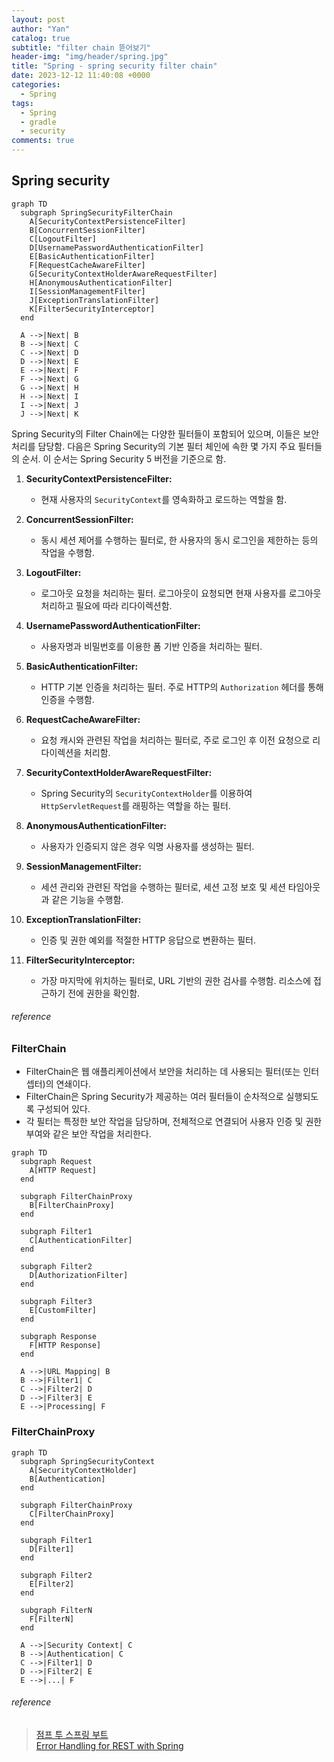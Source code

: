 ```yaml
---
layout: post
author: "Yan"
catalog: true
subtitle: "filter chain 뜯어보기"
header-img: "img/header/spring.jpg"
title: "Spring - spring security filter chain"
date: 2023-12-12 11:40:08 +0000
categories:
  - Spring
tags:
  - Spring
  - gradle
  - security
comments: true
---
```


## Spring security

```mermaid
graph TD
  subgraph SpringSecurityFilterChain
    A[SecurityContextPersistenceFilter]
    B[ConcurrentSessionFilter]
    C[LogoutFilter]
    D[UsernamePasswordAuthenticationFilter]
    E[BasicAuthenticationFilter]
    F[RequestCacheAwareFilter]
    G[SecurityContextHolderAwareRequestFilter]
    H[AnonymousAuthenticationFilter]
    I[SessionManagementFilter]
    J[ExceptionTranslationFilter]
    K[FilterSecurityInterceptor]
  end

  A -->|Next| B
  B -->|Next| C
  C -->|Next| D
  D -->|Next| E
  E -->|Next| F
  F -->|Next| G
  G -->|Next| H
  H -->|Next| I
  I -->|Next| J
  J -->|Next| K

```

Spring Security의 Filter Chain에는 다양한 필터들이 포함되어 있으며, 이들은 보안 처리를 담당함. 다음은 Spring Security의 기본 필터 체인에 속한 몇 가지 주요 필터들의 순서. 이 순서는 Spring Security 5 버전을 기준으로 함.

1. **SecurityContextPersistenceFilter:**
   - 현재 사용자의 `SecurityContext`를 영속화하고 로드하는 역할을 함.

2. **ConcurrentSessionFilter:**
   - 동시 세션 제어를 수행하는 필터로, 한 사용자의 동시 로그인을 제한하는 등의 작업을 수행함.

3. **LogoutFilter:**
   - 로그아웃 요청을 처리하는 필터. 로그아웃이 요청되면 현재 사용자를 로그아웃 처리하고 필요에 따라 리다이렉션함.

4. **UsernamePasswordAuthenticationFilter:**
   - 사용자명과 비밀번호를 이용한 폼 기반 인증을 처리하는 필터.

5. **BasicAuthenticationFilter:**
   - HTTP 기본 인증을 처리하는 필터. 주로 HTTP의 `Authorization` 헤더를 통해 인증을 수행함.

6. **RequestCacheAwareFilter:**
   - 요청 캐시와 관련된 작업을 처리하는 필터로, 주로 로그인 후 이전 요청으로 리다이렉션을 처리함.

7. **SecurityContextHolderAwareRequestFilter:**
   - Spring Security의 `SecurityContextHolder`를 이용하여 `HttpServletRequest`를 래핑하는 역할을 하는 필터.

8. **AnonymousAuthenticationFilter:**
   - 사용자가 인증되지 않은 경우 익명 사용자를 생성하는 필터.

9. **SessionManagementFilter:**
   - 세션 관리와 관련된 작업을 수행하는 필터로, 세션 고정 보호 및 세션 타임아웃과 같은 기능을 수행함.

10. **ExceptionTranslationFilter:**
    - 인증 및 권한 예외를 적절한 HTTP 응답으로 변환하는 필터.

11. **FilterSecurityInterceptor:**
    - 가장 마지막에 위치하는 필터로, URL 기반의 권한 검사를 수행함. 리소스에 접근하기 전에 권한을 확인함.


###### reference

### FilterChain

- FilterChain은 웹 애플리케이션에서 보안을 처리하는 데 사용되는 필터(또는 인터셉터)의 연쇄이다. 
- FilterChain은 Spring Security가 제공하는 여러 필터들이 순차적으로 실행되도록 구성되어 있다. 
- 각 필터는 특정한 보안 작업을 담당하며, 전체적으로 연결되어 사용자 인증 및 권한 부여와 같은 보안 작업을 처리한다.

```mermaid
graph TD
  subgraph Request
    A[HTTP Request]
  end

  subgraph FilterChainProxy
    B[FilterChainProxy]
  end

  subgraph Filter1
    C[AuthenticationFilter]
  end

  subgraph Filter2
    D[AuthorizationFilter]
  end

  subgraph Filter3
    E[CustomFilter]
  end

  subgraph Response
    F[HTTP Response]
  end

  A -->|URL Mapping| B
  B -->|Filter1| C
  C -->|Filter2| D
  D -->|Filter3| E
  E -->|Processing| F
```

### FilterChainProxy

```mermaid
graph TD
  subgraph SpringSecurityContext
    A[SecurityContextHolder]
    B[Authentication]
  end

  subgraph FilterChainProxy
    C[FilterChainProxy]
  end

  subgraph Filter1
    D[Filter1]
  end

  subgraph Filter2
    E[Filter2]
  end

  subgraph FilterN
    F[FilterN]
  end

  A -->|Security Context| C
  B -->|Authentication| C
  C -->|Filter1| D
  D -->|Filter2| E
  E -->|...| F

```

###### reference

> [점프 투 스프링 부트](https://wikidocs.net/160957#requiredargsconstructor)  
> [Error Handling for REST with Spring](https://www.baeldung.com/exception-handling-for-rest-with-spring)

